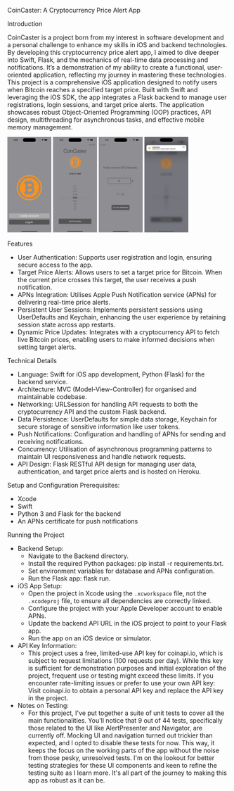 CoinCaster: A Cryptocurrency Price Alert App

Introduction

CoinCaster is a project born from my interest in software development and a personal challenge to enhance my skills in iOS and backend technologies. By developing this cryptocurrency price alert app, I aimed to dive deeper into Swift, Flask, and the mechanics of real-time data processing and notifications. It’s a demonstration of my ability to create a functional, user-oriented application, reflecting my journey in mastering these technologies.
This project is a comprehensive iOS application designed to notify users when Bitcoin reaches a specified target price. Built with Swift and leveraging the iOS SDK, the app integrates a Flask backend to manage user registrations, login sessions, and target price alerts. The application showcases robust Object-Oriented Programming (OOP) practices, API design, multithreading for asynchronous tasks, and effective mobile memory management.

<p float="left">
  <img src="/Screenshots/WelcomeScreen.png" width="100" />
  <img src="/Screenshots/CurrencySelection.png" width="100" />
  <img src="/Screenshots/SetPriceTarget.png" width="100" />
 <img src="/Screenshots/Incoming Price Alert.png" width="100" />
</p>

Features
* User Authentication: Supports user registration and login, ensuring secure access to the app.
* Target Price Alerts: Allows users to set a target price for Bitcoin. When the current price crosses this target, the user receives a push notification.
* APNs Integration: Utilises Apple Push Notification service (APNs) for delivering real-time price alerts.
* Persistent User Sessions: Implements persistent sessions using UserDefaults and Keychain, enhancing the user experience by retaining session state across app restarts.
* Dynamic Price Updates: Integrates with a cryptocurrency API to fetch live Bitcoin prices, enabling users to make informed decisions when setting target alerts.

Technical Details
* Language: Swift for iOS app development, Python (Flask) for the backend service.
* Architecture: MVC (Model-View-Controller) for organised and maintainable codebase.
* Networking: URLSession for handling API requests to both the cryptocurrency API and the custom Flask backend.
* Data Persistence: UserDefaults for simple data storage, Keychain for secure storage of sensitive information like user tokens.
* Push Notifications: Configuration and handling of APNs for sending and receiving notifications.
* Concurrency: Utilisation of asynchronous programming patterns to maintain UI responsiveness and handle network requests.
* API Design: Flask RESTful API design for managing user data, authentication, and target price alerts and is hosted on Heroku.

Setup and Configuration
Prerequisites:
* Xcode
* Swift
* Python 3 and Flask for the backend
* An APNs certificate for push notifications

Running the Project
* Backend Setup:
    * Navigate to the Backend directory.
    * Install the required Python packages: pip install -r requirements.txt.
    * Set environment variables for database and APNs configuration.
    * Run the Flask app: flask run.
* iOS App Setup:
    * Open the project in Xcode using the `.xcworkspace` file, not the `.xcodeproj` file, to ensure all dependencies are correctly linked. 
    * Configure the project with your Apple Developer account to enable APNs.
    * Update the backend API URL in the iOS project to point to your Flask app.
    * Run the app on an iOS device or simulator.
* API Key Information: 
    * This project uses a free, limited-use API key for coinapi.io, which is subject to request limitations (100 requests per day). While this key is sufficient for demonstration purposes and initial exploration of the project, frequent use or testing might exceed these limits. If you encounter rate-limiting issues or prefer to use your own API key: Visit coinapi.io to obtain a personal API key and replace the API key in the project.
* Notes on Testing: 
    * For this project, I've put together a suite of unit tests to cover all the main functionalities. You'll notice that 9 out of 44 tests, specifically those related to the UI like AlertPresenter and Navigator, are currently off. Mocking UI and navigation turned out trickier than expected, and I opted to disable these tests for now. This way, it keeps the focus on the working parts of the app without the noise from those pesky, unresolved tests. I'm on the lookout for better testing strategies for these UI components and keen to refine the testing suite as I learn more. It's all part of the journey to making this app as robust as it can be.
